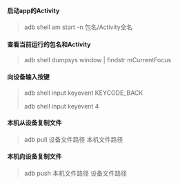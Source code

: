 #### 启动app的Activity

> adb shell am start -n 包名/Activity全名

#### 查看当前运行的包名和Activity

> adb shell dumpsys window \| findstr mCurrentFocus

#### 向设备输入按键

> adb shell input keyevent KEYCODE\_BACK
>
> adb shell input keyevent 4

#### 本机从设备复制文件

> adb pull 设备文件路径 本机文件路径

#### 本机向设备复制文件

> adb push 本机文件路径 设备文件路径




